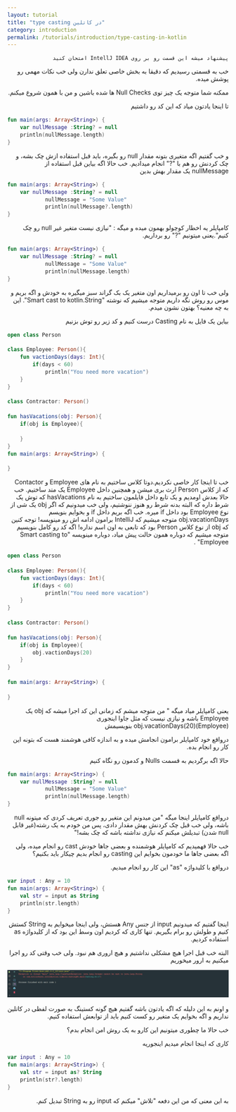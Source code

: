 ```yaml
---
layout: tutorial
title: "type casting در کاتلین"
category: introduction
permalink: /tutorials/introduction/type-casting-in-kotlin
---
```



<div dir="rtl" markdown="1">



    پیشنهاد میشه این قسمت رو بر روی IntellJ IDEA امتحان کنید
    
خب به قسمتی رسیدیم که دقیقا به بخش خاصی تعلق ندارن ولی خب نکات مهمی رو پوشش میده.

ممکنه شما متوجه یک چیز توی Null Checks ها شده باشین و من با همون شروع میکنم. 

تا اینجا یادتون میاد که این کد رو داشتیم

</div>

```kotlin
fun main(args: Array<String>) {
    var nullMessage :String? = null
    println(nullMessage.length)
}
```

<div dir="rtl" markdown="1">

و خب گفتیم اگه متغیری بتونه مقدار null رو بگیره، باید قبل استفاده ازش چک بشه، و چک کردنش رو هم با "?" انجام میدادیم. خب حالا اگه بیاین قبل استفاده از nullMessage یک مقدار بهش بدین

</div>

```kotlin
fun main(args: Array<String>) {
    var nullMessage :String? = null
            nullMessage = "Some Value"
            println(nullMessage?.length)
}
```

<div dir="rtl" markdown="1">

کامپایلر یه اخطار کوچولو بهمون میده و میگه : "نیازی نیست متغیر غیر null رو چک کنیم".یعنی میتونیم "?" رو برداریم.

</div>

```kotlin
fun main(args: Array<String>) {
    var nullMessage :String? = null
            nullMessage = "Some Value"
            println(nullMessage.length)
}
```

<div dir="rtl" markdown="1">

ولی خب تا اون رو برمیداریم اون متغیر یک بک گراند سبز میگیره به خودش و اگه بریم و موس رو روش نگه داریم متوجه میشیم که نوشته "Smart cast to kotlin.String". این به چه معنیه؟ بهتون نشون میدم.

 بیاین یک فایل به نام Casting درست کنیم و کد زیر رو توش بزنیم
 
</div>

```kotlin
open class Person

class Employee: Person(){
    fun vactionDays(days: Int){
        if(days < 60)
            println("You need more vacation")
    }
}

class Contractor: Person()

fun hasVacations(obj: Person){
    if(obj is Employee){
        
    }
}
fun main(args: Array<String>) {

}
```

<div dir="rtl" markdown="1">

خب تا اینجا کار خاصی نکردیم.دوتا کلاس ساختیم به نام های Employee و Contactor که از کلاس Person ارث بری میشن و همچنین داخل Employee یک متد ساختیم. خب حالا بعدش اومدیم و یک تابع داخل فایلمون ساختیم به نام hasVacations که توش یک شرط داره که البته بدنه شرط رو هنوز ننوشتیم، ولی خب میدونیم که اگر obj یک شی از نوع Employee بود داخل if میره. خب اگه بریم داخل if و بخوایم بنویسم obj.vacationDays متوجه میشیم که IntelliJ برامون ادامه اش رو مینویسه! توجه کنین که obj از نوع کلاس Person بود که تابعی به اون اسم نداره! اگه کد رو کامل بنویسیم متوجه میشیم که دوباره همون حالت پیش میاد، دوباره مینویسه "Smart casting to Employee" .

</div>

```kotlin
open class Person

class Employee: Person(){
    fun vactionDays(days: Int){
        if(days < 60)
            println("You need more vacation")
    }
}

class Contractor: Person()

fun hasVacations(obj: Person){
    if(obj is Employee){
        obj.vactionDays(20)
    }
}

fun main(args: Array<String>) {

}
```

<div dir="rtl" markdown="1">

یعنی کامپایلر میاد میگه " من متوجه میشم که زمانی این کد اجرا میشه که obj یک Employee باشه و نیازی نیست که مثل جاوا اینجوری (Employee)obj.vacationDays(20) بنویسیمش

درواقع خود کامپایلر برامون انجامش میده و به اندازه کافی هوشمند هست که بتونه این کار رو انجام بده.

حالا اگه برگردیم به قسمت Nulls و کدمون رو نگاه کنیم 

</div>

```kotlin
fun main(args: Array<String>) {
    var nullMessage :String? = null
            nullMessage = "Some Value"
            println(nullMessage.length)
}
```

<div dir="rtl" markdown="1">

درواقع کامپایلر اینجا میگه "من میدونم این متغیر رو جوری تعریف کردی که میتونه null باشه، ولی خب قبل چک کردنش بهش مقدار دادی، پس من خودم به یک رشته(غیر قابل null شدن) تبدیلش میکنم که نیازی نداشته باشه که چک بشه!"

خب حالا فهمیدیم که کامپایلر هوشمنده و بعضی جاها خودش cast رو انجام میده، ولی اگه بعضی جاها ما خودمون بخوایم این casting رو انجام بدیم چیکار باید بکنیم؟ 

درواقع با کلیدواژه "as" این کار رو انجام میدیم.

</div>

```kotlin
var input : Any = 10
fun main(args: Array<String>) {
    val str = input as String
    println(str.length)
}
```

<div dir="rtl" markdown="1">

اینجا گفتیم که میدونیم input از جنس Any هستش، ولی اینجا میخوایم به String کستش کنیم و طولش رو برام بگیریم. تنها کاری که کردیم اون وسط این بود که از کلیدواژه as استفاده کردیم.

البته خب قبل اجرا هیچ مشکلی نداشتیم و هیچ اروری هم نبود. ولی خب وقتی کد رو اجرا میکنیم به ارور میخوریم

<img src="./result-1.PNG" />

و اونم به این دلیله که اگه یادتون باشه گفتیم هیچ گونه کستینگ به صورت لفظی در کاتلین نداریم و اگه بخوایم یک متغیر رو کست کنیم باید از توابعش استفاده کنیم.

خب حالا ما چطوری میتونیم این کارو به یک روش امن انجام بدم؟ 

کاری که اینجا انجام میدیم اینجوریه

</div>

```kotlin
var input : Any = 10
fun main(args: Array<String>) {
    val str = input as? String
    println(str?.length)
}
```

<div dir="rtl" markdown="1">

به این معنی که من این دفعه "تلاش" میکنم که input رو به String تبدیل کنم.

</div>
